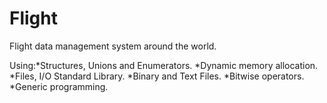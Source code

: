 # Flight
 Flight data management system around the world.
 
 Using:*Structures, Unions and Enumerators.
       *Dynamic memory allocation.
       *Files, I/O Standard Library.
       *Binary and Text Files.
       *Bitwise operators.
       *Generic programming.
